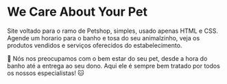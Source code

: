 <h1>We Care About Your Pet</h1>

<p>Site voltado para o ramo de Petshop, simples, usado apenas HTML e CSS.
Agende um horario para o banho e tosa do seu animalzinho, veja os produtos vendidos e serviços oferecidos do estabelecimento.</p>

:dog: Nós nos preocupamos com o bem estar do seu pet, desde a hora do banho até a entrega ao seu dono.
                Aqui ele é sempre bem tratado por todos os nossos especialistas! :cat:
